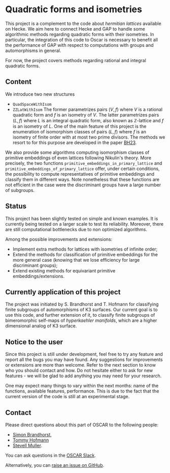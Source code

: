 # Quadratic forms and isometries

This project is a complement to the code about *hermitian lattices* available
on Hecke. We aim here to connect Hecke and GAP to handle some algorithmic
methods regarding quadratic forms with their isometries. In particular,
the integration of this code to Oscar is necessary to benefit all the
performance of GAP with respect to computations with groups and automorphisms in
general.

For now, the project covers methods regarding rational and integral quadratic
forms.

## Content

We introduce two new structures
* `QuadSpaceWithIsom`
* `ZZLatWithIsom`
The former parametrizes pairs $(V, f)$ where $V$ is a rational quadratic form
and $f$ is an isometry of $V$. The latter parametrizes pairs $(L, f)$ where
$L$ is an integral quadratic form, also known as $\mathbb Z$-lattice and $f$
is an isometry of $L$. One of the main feature of this project is the
enumeration of isomorphism classes of pairs $(L, f)$ where $f$ is an isometry
of finite order with at most two prime divisors. The methods we resort to
for this purpose are developed in the paper [BH23](@cite).

We also provide some algorithms computing isomorphism classes of primitive
embeddings of even lattices following Nikulin's theory. More precisely, the two
functions `primitive_embeddings_in_primary_lattice` and
`primitive_embeddings_of_primary_lattice` offer, under certain conditions,
the possibility to compute representatives of primitive embeddings and classify
them in different ways. Note nonetheless that these functions are not efficient
in the case were the discriminant groups have a large number of subgroups.

## Status

This project has been slightly tested on simple and known examples. It is
currently being tested on a larger scale to test its reliability. Moreover,
there are still computational bottlenecks due to non optimized algorithms.

Among the possible improvements and extensions:
* Implement extra methods for lattices with isometries of infinite order;
* Extend the methods for classification of primitive embeddings for the more
  general case (knowing that we lose efficiency for large discriminant groups);
* Extend existing methods for equivariant primitive embeddings/extensions.

## Currently application of this project

The project was initiated by S. Brandhorst and T. Hofmann for classifying
finite subgroups of automorphisms of K3 surfaces. Our current goal is to use
this code, and further extension of it, to classify finite subgroups of
bimeromorphic self-maps of *hyperkaehler manifolds*, which are a higher
dimensional analog of K3 surface.

## Notice to the user

Since this project is still under development, feel free to try any feature and
report all the bugs you may have found. Any suggestions for improvements or
extensions are more than welcome. Refer to the next section to know who you
should contact and how. Do not hesitate either to ask for new features - we
will be glad to add anything you may need for your research.

One may expect many things to vary within the next months: name of the
functions, available features, performance. This is due to the fact that the
current version of the code is still at an experimental stage.

## Contact

Please direct questions about this part of OSCAR to the following people:
* [Simon Brandhorst](https://www.math.uni-sb.de/ag/brandhorst/index.php?lang=en),
* [Tommy Hofmann](https://www.thofma.com/)
* [Stevell Muller](https://www.math.uni-sb.de/ag/brandhorst/index.php?option=com_content&view=article&id=26:muller-en-1&catid=18&lang=en&Itemid=114).

You can ask questions in the [OSCAR Slack](https://www.oscar-system.org/community/#slack).

Alternatively, you can [raise an issue on GitHub](https://github.com/oscar-system/Oscar.jl).
